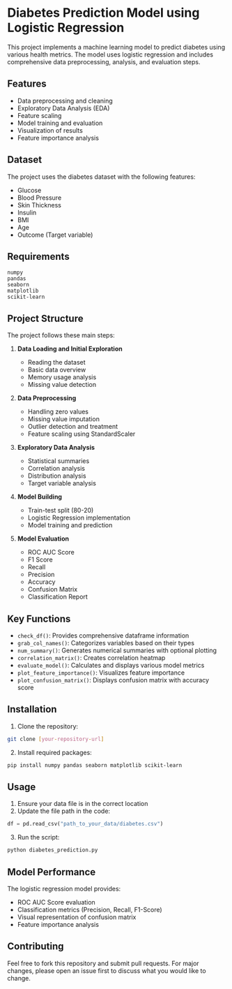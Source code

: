 # Diabetes Prediction Model using Logistic Regression

This project implements a machine learning model to predict diabetes using various health metrics. The model uses logistic regression and includes comprehensive data preprocessing, analysis, and evaluation steps.

## Features

- Data preprocessing and cleaning
- Exploratory Data Analysis (EDA)
- Feature scaling
- Model training and evaluation
- Visualization of results
- Feature importance analysis

## Dataset

The project uses the diabetes dataset with the following features:
- Glucose
- Blood Pressure
- Skin Thickness
- Insulin
- BMI
- Age
- Outcome (Target variable)

## Requirements

```
numpy
pandas
seaborn
matplotlib
scikit-learn
```

## Project Structure

The project follows these main steps:

1. **Data Loading and Initial Exploration**
   - Reading the dataset
   - Basic data overview
   - Memory usage analysis
   - Missing value detection

2. **Data Preprocessing**
   - Handling zero values
   - Missing value imputation
   - Outlier detection and treatment
   - Feature scaling using StandardScaler

3. **Exploratory Data Analysis**
   - Statistical summaries
   - Correlation analysis
   - Distribution analysis
   - Target variable analysis

4. **Model Building**
   - Train-test split (80-20)
   - Logistic Regression implementation
   - Model training and prediction

5. **Model Evaluation**
   - ROC AUC Score
   - F1 Score
   - Recall
   - Precision
   - Accuracy
   - Confusion Matrix
   - Classification Report

## Key Functions

- `check_df()`: Provides comprehensive dataframe information
- `grab_col_names()`: Categorizes variables based on their types
- `num_summary()`: Generates numerical summaries with optional plotting
- `correlation_matrix()`: Creates correlation heatmap
- `evaluate_model()`: Calculates and displays various model metrics
- `plot_feature_importance()`: Visualizes feature importance
- `plot_confusion_matrix()`: Displays confusion matrix with accuracy score

## Installation

1. Clone the repository:
```bash
git clone [your-repository-url]
```

2. Install required packages:
```bash
pip install numpy pandas seaborn matplotlib scikit-learn
```

## Usage

1. Ensure your data file is in the correct location
2. Update the file path in the code:
```python
df = pd.read_csv("path_to_your_data/diabetes.csv")
```
3. Run the script:
```python
python diabetes_prediction.py
```

## Model Performance

The logistic regression model provides:
- ROC AUC Score evaluation
- Classification metrics (Precision, Recall, F1-Score)
- Visual representation of confusion matrix
- Feature importance analysis

## Contributing

Feel free to fork this repository and submit pull requests. For major changes, please open an issue first to discuss what you would like to change.
